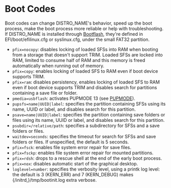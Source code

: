 # Boot Codes

Boot codes can change DISTRO_NAME's behavior, speed up the boot process, make the boot process more reliable or help with troubleshooting. If DISTRO_NAME is installed through [Bootflash](bootflash.md), they're defined in EFI/boot/efilinux.cfg or syslinux.cfg, under the small FAT32 partition.

* `pfix=nocopy`: disables locking of loaded SFSs into RAM when booting from a storage that doesn't support TRIM. Loaded SFSs are locked into RAM, limited to consume half of RAM and this memory is freed automatically when running out of memory.
* `pfix=copy`: enables locking of loaded SFS to RAM even if boot device supports TRIM.
* `pfix=ram`: disables persistency, enables locking of loaded SFS to RAM even if boot device supports TRIM and disables search for partitions containing a save file or folder.
* `pmedia=usbflash`: activates PUPMODE 13 (see [PUPMODE](pupmode.md)).
* `pupsfs=name|UUID|label`: specifies the partition containing SFSs using its name, UUID or label, and disables search for this partition.
* `psave=name|UUID|label`: specifies the partition containing save folders or files using its name, UUID or label, and disables search for this partition.
* `psubdir=/relative/path`: specifies a subdirectory for SFSs and a save folders or files.
* `waitdev=seconds`: specifies the timeout for search for SFSs and save folders or files. If unspecified, the default is 5 seconds.
* `pfix=fsck`: enables file system error repair for save files.
* `pfix=fsckp`: enables file system error repair for mounted partitions.
* `pfix=rdsh`: drops to a rescue shell at the end of the early boot process.
* `pfix=nox`: disables automatic start of the graphical desktop.
* `loglevel=number`: specifies the verbosity level, using a printk log level: the default is 3 (KERN_ERR) and 7 (KERN_DEBUG) makes {/initrd,}/tmp/bootinit.log extra verbose.
